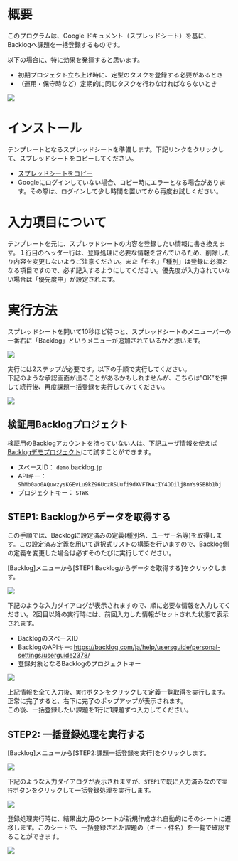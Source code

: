 # 概要

このプログラムは、Google ドキュメント（スプレッドシート）を基に、Backlogへ課題を一括登録するものです。

以下の場合に、特に効果を発揮すると思います。
* 初期プロジェクト立ち上げ時に、定型のタスクを登録する必要があるとき
* （運用・保守時など）定期的に同じタスクを行わなければならないとき

![](https://cacoo.com/diagrams/jv257uekYrdc9Uep-169AF.png)

# インストール

テンプレートとなるスプレッドシートを準備します。下記リンクをクリックして、スプレッドシートをコピーしてください。
* <a href="https://docs.google.com/spreadsheets/d/1BkQm3TD4BF0NuqGTQgW9jedFp1_QtcuDEYWCyQJ3s4c/copy" target="_blank">スプレッドシートをコピー</a>
* Googleにログインしていない場合、コピー時にエラーとなる場合があります。その際は、ログインして少し時間を置いてから再度お試しください。

# 入力項目について

テンプレートを元に、スプレッドシートの内容を登録したい情報に書き換えます。１行目のヘッダー行は、登録処理に必要な情報を含んでいるため、削除したり内容を変更しないようご注意ください。また「件名」「種別」は登録に必須となる項目ですので、必ず記入するようにしてください。優先度が入力されていない場合は「優先度中」が設定されます。

# 実行方法

スプレッドシートを開いて10秒ほど待つと、スプレッドシートのメニューバーの一番右に「Backlog」というメニューが追加されているかと思います。  

![](https://github.com/nulab/backlog-template-issue-gas/wiki/images/menu.png)

実行には2ステップが必要です。以下の手順で実行してください。  
下記のような承認画面が出ることがあるかもしれませんが、こちらは”OK”を押して続行後、再度課題一括登録を実行してみてください。

![](https://cacoo.com/diagrams/jv257uekYrdc9Uep-D9EC2.png)

## 検証用Backlogプロジェクト

検証用のBacklogアカウントを持っていない人は、下記ユーザ情報を使えば[Backlogデモプロジェクト](https://demo.backlog.jp/)にて試すことができます。

* スペースID： `demo`.backlog.`jp`
* APIキー： `ShMb0ao0AQuwzysKGEvLu9kZ96UczRSUufi9dXVFTKAtIY4ODiljBnYs9SBBb1bj`
* プロジェクトキー： `STWK`


## STEP1: Backlogからデータを取得する
この手順では、Backlogに設定済みの定義(種別名、ユーザー名等)を取得します。この設定済み定義を用いて選択式リストの構築を行いますので、Backlog側の定義を変更した場合は必ずそのたびに実行してください。  

[Backlog]メニューから[STEP1:Backlogからデータを取得する]をクリックします。

![](https://github.com/nulab/backlog-template-issue-gas/wiki/images/menu_step1.png)

下記のような入力ダイアログが表示されますので、順に必要な情報を入力してください。2回目以降の実行時には、前回入力した情報がセットされた状態で表示されます。
- BacklogのスペースID
- BacklogのAPIキー: https://backlog.com/ja/help/usersguide/personal-settings/userguide2378/
- 登録対象となるBacklogのプロジェクトキー

![](https://github.com/nulab/backlog-template-issue-gas/wiki/images/form_step1.png)

上記情報を全て入力後、`実行`ボタンをクリックして定義一覧取得を実行します。  
正常に完了すると、右下に完了のポップアップが表示されます。  
この後、一括登録したい課題を1行に1課題ずつ入力してください。

## STEP2: 一括登録処理を実行する
[Backlog]メニューから[STEP2:課題一括登録を実行]をクリックします。

![](https://github.com/nulab/backlog-template-issue-gas/wiki/images/menu_step2.png)

下記のような入力ダイアログが表示されますが、`STEP1`で既に入力済みなので`実行`ボタンをクリックして一括登録処理を実行します。

![](https://github.com/nulab/backlog-template-issue-gas/wiki/images/form_step2.png)

登録処理実行時に、結果出力用のシートが新規作成され自動的にそのシートに遷移します。このシートで、一括登録された課題の（キー・件名）を一覧で確認することができます。

![](https://cacoo.com/diagrams/jv257uekYrdc9Uep-5C111.png)
